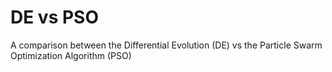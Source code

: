 # DE vs PSO

A comparison between the Differential Evolution (DE) vs the Particle Swarm Optimization Algorithm (PSO)
